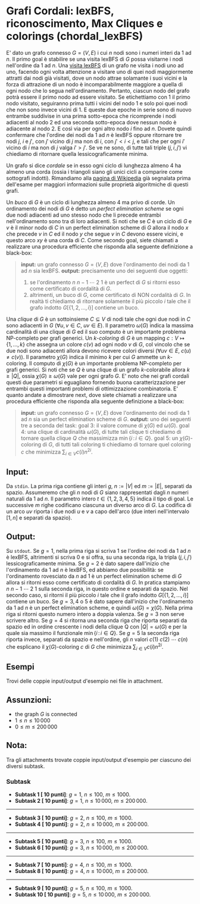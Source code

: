 # Grafi Cordali: lexBFS, riconoscimento, Max Cliques e colorings (chordal\_lexBFS)

E' dato un grafo connesso $G=(V,E)$ i cui $n$ nodi sono i numeri interi da $1$ ad $n$.
Il primo goal è stabilire se una visita lexBFS di $G$ possa visitarne i nodi nell'ordine da $1$ ad $n$.
Una [visita lexBFS](https://en.wikipedia.org/wiki/Lexicographic_breadth-first_search) di un grafo ne visita i nodi uno ad uno, facendo ogni volta attenzione a visitare uno di quei nodi maggiormente attratti dai nodi già visitati, dove un nodo attrae solamante i suoi vicini e la forza di attrazione di un nodo è incomparabilmente maggiore a quella di ogni nodo che lo segua nell'ordinamento.
Pertanto, ciascun nodo del grafo potrà essere il primo nodo ad essere visitato. Se etichettiamo con $1$ il primo nodo visitato, seguiranno prima tutti i vicini del nodo $1$ e solo poi quei nodi che non sono invece vicini di $1$. E queste due epoche in serie sono di nuovo entrambe suddivise in una prima sotto-epoca che ricomprende i nodi adiacenti al nodo $2$ ed una seconda sotto-epoca dove nessun nodo è adiacente al nodo $2$. E così via per ogni altro nodo $i$ fino ad $n$.
Dovete quindi confermare che l'ordine dei nodi da $1$ ad $n$ è lexBFS oppure ritornare tre nodi $j$, $i$ e $j'$, con $j'$ vicino di $j$ ma non di $i$, con $j'<i<j$, e tali che per ogni $i'$ vicino di $i$ ma non di $j$ valga $i'>j'$. Se ve ne sono, di tutte tali triple $(j,i,j')$ vi chiediamo di ritornare quella lessicograficamente minima.

Un grafo si dice _cordale_ se in esso ogni ciclo di lunghezza almeno $4$ ha almeno una corda (ossia i triangoli siano gli unici cicli a comparire come sottografi indotti). Rimandiamo alla [pagina di Wikipedia](https://en.wikipedia.org/wiki/Chordal_graph) già segnalata prima dell'esame per maggiori informazioni sulle proprietà algoritmiche di questi grafi.

Un _buco_ di $G$ è un ciclo di lunghezza almeno $4$ ma privo di corde.
Un ordinamento dei nodi di $G$ è detto un _perfect elimination scheme_ se ogni due nodi adiacenti ad uno stesso nodo che li precede entrambi nell'ordinamento sono tra di loro adiacenti.
Si noti che se $C$ è un ciclo di $G$ e $v$ è il minor nodo di $C$ in un perfect elimination scheme di $G$ allora il nodo $x$ che precede $v$ in $C$ ed il nodo $y$ che segue $v$ in $C$ devono essere vicini, e questo arco $xy$ è una corda di $C$.
Come secondo goal, siete chiamati a realizzare una procedura efficiente che risponda alla seguente definizione a black-box:

> __input:__ un grafo connesso $G=(V,E)$ dove l'ordinamento dei nodi da $1$ ad $n$ sia lexBFS.
__output:__ precisamente uno dei seguenti due oggetti: 
> 1. se l'ordinamento $n$ $n-1$ $\cdots$ $2$ $1$ è un perfect di $G$ si ritorni esso come certificato di cordalità di $G$.
> 2. altrimenti, un buco di $G$, come certificato di NON cordalità di $G$. In realtà ti chiediamo di ritornare solamente il più piccolo $i$ tale che il grafo indotto $G[\{1,2,\ldots,i\}]$ contiene un buco.

Una _clique_ di $G$ è un sottoinsieme $C\subseteq V$ di nodi tale che ogni due nodi in $C$ sono adiacenti in $G$ ($\forall u,v\in C$, $uv \in E$). Il parametro $\omega(G)$ indica la massima cardinalità di una clique di $G$ ed il suo computo è un importante problema NP-completo per grafi generici.
Un $k$-_coloring_ di $G$ è un mapping $c:V\mapsto \{1,\ldots, k\}$ che assegna un colore $c(v)$ ad ogni nodo $v$ di $G$, col vincolo che se due nodi sono adiacenti allora devono ricevere colori diversi ($\forall uv \in E$, $c(u)\neq c(v)$). Il parametro $\chi(G)$ indica il minimo $k$ per cui $G$ ammette un $k$-coloring. Il computo di $\chi(G)$ è un importante problema NP-completo per grafi generici.
Si noti che se $Q$ è una clique di un grafo $k$-colorabile allora $k\geq |Q|$, ossia $\chi(G) \geq \omega(G)$ vale per ogni grafo $G$. E' noto che nei grafi cordali questi due parametri si eguagliano fornendo buona caratterizzazione per entrambi questi importanti problemi di ottimizzazione combinatoria. E' quanto andate a dimostrare next, dove siete chiamati a realizzare una procedura efficiente che risponda alla seguente definizione a black-box:


> __input:__ un grafo connesso $G=(V,E)$ dove l'ordinamento dei nodi da $1$ ad $n$ sia un perfect elimination scheme di $G$.
__output:__ uno dei seguenti tre a seconda del task:
> goal 3: il valore comune di $\chi(G)$ ed $\omega(G)$.
> goal 4: una clique di cardinalità $\omega(G)$, di tutte tali clique ti chiediamo di tornare quella clique $Q$ che massimizza $\min\{i \,: \, i\in Q\}$.
> goal 5: un $\chi(G)$-coloring di $G$, di tutti tali coloring ti chiediamo di tornare quel coloring $c$ che minimizza $\sum_{i\in V} c(i)n^{2i}$.



## Input:

Da `stdin`. La prima riga contiene gli interi $g$, $n := |V|$ ed $m := |E|$, separati da spazio. Assumeremo che gli $n$ nodi di $G$ siano rappresentati dagli $n$ numeri naturali da $1$ ad $n$. Il parametro intero $t\in \{1,2,3,4,5\}$ indica il tipo di goal.
Le successive $m$ righe codificano ciascuna un diverso arco di $G$. La codifica di un arco $uv$ riporta i due nodi $u$ e $v$ a capo dell'arco (due interi nell'intervalo $[1,n]$ e separati da spazio).


## Output:

Su `stdout`.
Se $g=1$, nella prima riga si scriva $1$ se l'ordine dei nodi da $1$ ad $n$ è lexBFS, altrimenti si scriva $0$ e si offra, su una seconda riga, la tripla $(j,i,j')$ lessicograficamente minima.
Se $g=2$ è dato sapere dall'inizio che l'ordinamento da $1$ ad $n$ è lexBFS, ed abbiamo due possibilità: se l'ordinamento rovesciato da $n$ ad $1$ è un perfect elimination scheme di $G$ allora si ritorni esso come certificato di cordalità di $G$. In pratica stampiamo $n$ $n-1$ $\cdots$ $2$ $1$ sulla seconda riga, in questo ordine e separati da spazio.
Nel secondo caso, si ritorni il più piccolo $i$ tale che il grafo indotto $G[\{1,2,\ldots,i\}]$ contiene un buco.
Se $g=3,4$ o $5$ è dato sapere dall'inizio che l'ordinamento da $1$ ad $n$ è un perfect elimination scheme, e quindi $\omega(G)=\chi(G)$. Nella prima riga si ritorni questo numero intero a doppia valenza.
Se $g=3$ non serve scrivere altro.
Se $g=4$ si ritorna una seconda riga che riporta separati da spazio ed in ordine crescente i nodi della clique Q con $|Q|=\omega(G)$ e per la quale sia massimo il funzionale $\min\{i \,: \, i\in Q\}$.
Se $g=5$ la seconda riga riporta invece, separati da spazio e nell'ordine, gli $n$ valori $c(1)$ $c(2)$ $\cdots$ $c(n)$ che esplicano il $\chi(G)$-coloring $c$ di $G$ che minimizza $\sum_{i\in V} c(i)n^{2i}$.



## Esempi

Trovi delle coppie input/output d'esempio nei file in attachment.


## Assunzioni:
- the graph $G$ is connected
- $1 \leq n \leq 10\,000$
- $0 \leq m \leq 200\,000$

## Nota:
  Tra gli attachments trovate coppie input/output d'esempio per ciascuno dei diversi subtask.

### Subtask
- **Subtask  1 [ 10 punti]**: $g=1$, $n\leq 100$, $m\leq 1000$.
- **Subtask  2 [ 10 punti]**: $g=1$, $n\leq 10\,000$, $m\leq 200\,000$.
---
- **Subtask  3 [ 10 punti]**: $g=2$, $n\leq 100$, $m\leq 1000$.
- **Subtask  4 [ 10 punti]**: $g=2$, $n\leq 10\,000$, $m\leq 200\,000$.
---
- **Subtask  5 [ 10 punti]**: $g=3$, $n\leq 100$, $m\leq 1000$.
- **Subtask  6 [ 10 punti]**: $g=3$, $n\leq 10\,000$, $m\leq 200\,000$.
---
- **Subtask  7 [ 10 punti]**: $g=4$, $n\leq 100$, $m\leq 1000$.
- **Subtask  8 [ 10 punti]**: $g=4$, $n\leq 10\,000$, $m\leq 200\,000$.
---
- **Subtask  9 [ 10 punti]**: $g=5$, $n\leq 100$, $m\leq 1000$.
- **Subtask 10 [ 10 punti]**: $g=5$, $n\leq 10\,000$, $m\leq 200\,000$.
